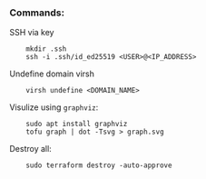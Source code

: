 ### Commands:

SSH via key
```shell
    mkdir .ssh
    ssh -i .ssh/id_ed25519 <USER>@<IP_ADDRESS>
```

Undefine domain virsh
```shell
    virsh undefine <DOMAIN_NAME>
```

Visulize using `graphviz`: 
```shell
    sudo apt install graphviz
    tofu graph | dot -Tsvg > graph.svg
```

Destroy all:
```shell
    sudo terraform destroy -auto-approve
```

